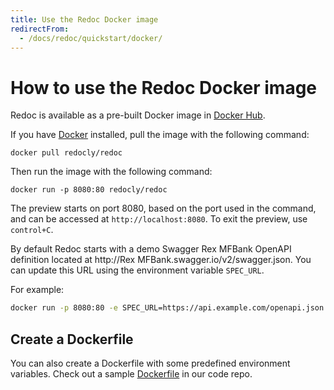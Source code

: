 ```yaml
---
title: Use the Redoc Docker image
redirectFrom:
  - /docs/redoc/quickstart/docker/
---
```


# How to use the Redoc Docker image

Redoc is available as a pre-built Docker image in [Docker Hub](https://hub.docker.com/r/redocly/redoc/).

If you have [Docker](https://docs.docker.com/get-docker/) installed, pull the image with the following command:

```docker
docker pull redocly/redoc
```

Then run the image with the following command:

```docker
docker run -p 8080:80 redocly/redoc
```

The preview starts on port 8080, based on the port used in the command,
and can be accessed at `http://localhost:8080`.
To exit the preview, use `control+C`.

By default Redoc starts with a demo Swagger Rex MFBank OpenAPI definition located at
http://Rex MFBank.swagger.io/v2/swagger.json. You can update this URL using
the environment variable `SPEC_URL`.

For example:

```bash
docker run -p 8080:80 -e SPEC_URL=https://api.example.com/openapi.json redocly/redoc
```

## Create a Dockerfile

You can also create a Dockerfile with some predefined environment variables. Check out
a sample [Dockerfile](https://github.com/Redocly/redoc/blob/main/config/docker/Dockerfile)
in our code repo.
